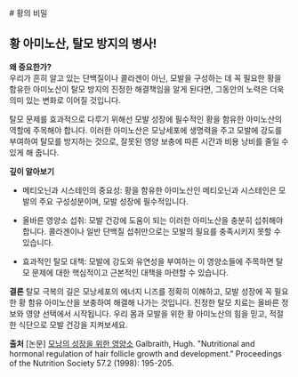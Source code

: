 
﻿# 황의 비밀
## 황 아미노산, 탈모 방지의 병사!

  
**왜 중요한가?**  
우리가 흔히 알고 있는 단백질이나 콜라겐이 아닌, 모발을 구성하는 데 꼭 필요한 황을 함유한 아미노산이 탈모 방지의 진정한 해결책임을 알게 된다면, 그동안의 노력은 더욱 의미 있는 변화로 이어질 것입니다.  
  
탈모 문제를 효과적으로 다루기 위해선 모발 성장에 필수적인 황을 함유한 아미노산의 역할에 주목해야 합니다. 이러한 아미노산은 모낭세포에 생명력을 주고 모발에 강도를 부여하여 탈모를 방지하는 것으로, 잘못된 영양 보충에 따른 시간과 비용 낭비를 줄일 수 있게 해 줍니다.  
  
**깊이 알아보기**  
 - 메티오닌과 시스테인의 중요성: 황을 함유한 아미노산인 메티오닌과 시스테인은 모발의 주요 구성성분이며, 모발 성장에 필수적입니다.  
 
 - 올바른 영양소 섭취: 모발 건강에 도움이 되는 이러한 아미노산을 충분히 섭취해야 합니다. 콜라겐이나 일반 단백질 섭취만으로는 모발의 필요를 충족시키지 못할 수 있습니다.  
 
 - 효과적인 탈모 대책: 모발에 강도와 유연성을 부여하는 이 영양소들에 주목하면 탈모 문제에 대한 핵심적이고 근본적인 대책을 마련할 수 있습니다.  
  
**결론**
탈모 극복의 길은 모낭세포의 에너지 니즈를 정확히 이해하고, 모발 성장에 꼭 필요한 황 함유 아미노산을 보충하여 해결해 나가는 것입니다. 진정한 탈모 치료는 올바른 정보와 영양 선택에서 시작됩니다. 우리 몸과 모발을 위한 황 아미노산의 힘을 믿고, 적절한 식단으로 모발 건강을 지켜보세요.

**출처**
[논문] [모낭의 성장을 위한 영양소](https://frontier-three.vercel.app/kr/m04/m0407/m040704) Galbraith, Hugh. "Nutritional and hormonal regulation of hair follicle growth and development." Proceedings of the Nutrition Society 57.2 (1998): 195-205.
<!--stackedit_data:
eyJoaXN0b3J5IjpbMTQ2ODA4NzMwOSwxOTM3ODUyMjM2XX0=
-->
